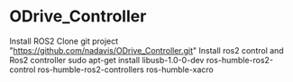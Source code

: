 # ODrive_Controller
Install ROS2 
Clone git project "https://github.com/nadavis/ODrive_Controller.git"
Install ros2 control and Ros2 controller
sudo apt-get install libusb-1.0-0-dev ros-humble-ros2-control ros-humble-ros2-controllers ros-humble-xacro
